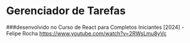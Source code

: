 # Gerenciador de Tarefas
###desenvolvido no Curso de React para Completos Iniciantes [2024] - Felipe Rocha
<https://www.youtube.com/watch?v=2RWsLmu8yVc>

